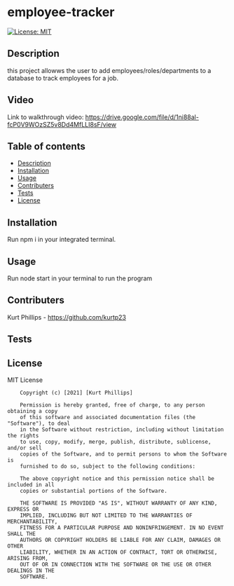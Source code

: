# employee-tracker

[![License: MIT](https://img.shields.io/badge/License-MIT-yellow.svg)](https://opensource.org/licenses/MIT)

## Description

this project allowws the user to add employees/roles/departments to a database to track employees for a job.

## Video

Link to walkthrough video: https://drive.google.com/file/d/1ni88al-fcP0V9WOzSZ5v8Dd4MfLLI8sF/view

## Table of contents

- [Description](#Description)
- [Installation](#Installation)
- [Usage](#Usage)
- [Contributers](#Contributers)
- [Tests](#Tests)
- [License](#License)

## Installation

Run npm i in your integrated terminal.

## Usage

Run node start in your terminal to run the program

## Contributers

Kurt Phillips - https://github.com/kurtp23

## Tests



## License

MIT License

        Copyright (c) [2021] [Kurt Phillips]

        Permission is hereby granted, free of charge, to any person obtaining a copy
        of this software and associated documentation files (the "Software"), to deal
        in the Software without restriction, including without limitation the rights
        to use, copy, modify, merge, publish, distribute, sublicense, and/or sell
        copies of the Software, and to permit persons to whom the Software is
        furnished to do so, subject to the following conditions:

        The above copyright notice and this permission notice shall be included in all
        copies or substantial portions of the Software.

        THE SOFTWARE IS PROVIDED "AS IS", WITHOUT WARRANTY OF ANY KIND, EXPRESS OR
        IMPLIED, INCLUDING BUT NOT LIMITED TO THE WARRANTIES OF MERCHANTABILITY,
        FITNESS FOR A PARTICULAR PURPOSE AND NONINFRINGEMENT. IN NO EVENT SHALL THE
        AUTHORS OR COPYRIGHT HOLDERS BE LIABLE FOR ANY CLAIM, DAMAGES OR OTHER
        LIABILITY, WHETHER IN AN ACTION OF CONTRACT, TORT OR OTHERWISE, ARISING FROM,
        OUT OF OR IN CONNECTION WITH THE SOFTWARE OR THE USE OR OTHER DEALINGS IN THE
        SOFTWARE.
